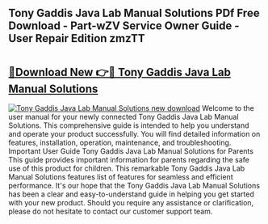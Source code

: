 ## Tony Gaddis Java Lab Manual Solutions PDf Free Download - Part-wZV Service Owner Guide - User Repair Edition zmzTT

# <h2><a href="http://bc5476.oget.top/?id=Tony+Gaddis+Java+Lab+Manual+Solutions">🔗Download New 👉🔴 Tony Gaddis Java Lab Manual Solutions</a></h2>

[![Tony Gaddis Java Lab Manual Solutions new download](https://i.imgur.com/5g1atiW.png)](http://bc5476.oget.top/?id=Tony+Gaddis+Java+Lab+Manual+Solutions)
Welcome to the user manual for your newly connected Tony Gaddis Java Lab Manual Solutions. This comprehensive guide is intended to help you understand and operate your product successfully. You will find detailed information on features, installation, operation, maintenance, and troubleshooting. Important User Guide Tony Gaddis Java Lab Manual Solutions for Parents This guide provides important information for parents regarding the safe use of this product for children. This remarkable Tony Gaddis Java Lab Manual Solutions features list of features for seamless and efficient performance. It's our hope that the Tony Gaddis Java Lab Manual Solutions has been a clear and easy-to-understand guide in helping you get started with your new product. Should you require any assistance or clarification, please do not hesitate to contact our customer support team.
